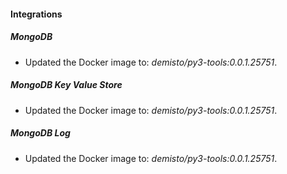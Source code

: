 #### Integrations
##### MongoDB
- Updated the Docker image to: *demisto/py3-tools:0.0.1.25751*.
##### MongoDB Key Value Store
- Updated the Docker image to: *demisto/py3-tools:0.0.1.25751*.
##### MongoDB Log
- Updated the Docker image to: *demisto/py3-tools:0.0.1.25751*.
